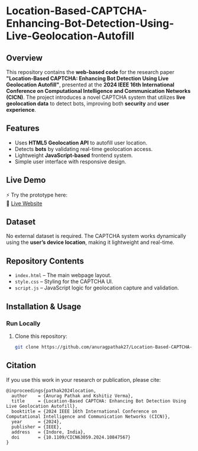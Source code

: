 # Location-Based-CAPTCHA-Enhancing-Bot-Detection-Using-Live-Geolocation-Autofill

## Overview
This repository contains the **web-based code** for the research paper **"Location-Based CAPTCHA: Enhancing Bot Detection Using Live Geolocation Autofill"**, presented at the **2024 IEEE 16th International Conference on Computational Intelligence and Communication Networks (CICN)**. The project introduces a novel CAPTCHA system that utilizes **live geolocation data** to detect bots, improving both **security** and **user experience**.

## Features
- Uses **HTML5 Geolocation API** to autofill user location.
- Detects **bots** by validating real-time geolocation access.
- Lightweight **JavaScript-based** frontend system.
- Simple user interface with responsive design.

## Live Demo
⚡ Try the prototype here:  
🔗 [Live Website](https://location-based-captcha.netlify.app/)

## Dataset
No external dataset is required. The CAPTCHA system works dynamically using the **user’s device location**, making it lightweight and real-time.

## Repository Contents
- `index.html` – The main webpage layout.
- `style.css` – Styling for the CAPTCHA UI.
- `script.js` – JavaScript logic for geolocation capture and validation.

## Installation & Usage

### Run Locally
1. Clone this repository:
   ```bash
   git clone https://github.com/anuragpathak27/Location-Based-CAPTCHA-Enhancing-Bot-Detection-Using-Live-Geolocation-Autofill.git

## Citation
If you use this work in your research or publication, please cite:

    @inproceedings{pathak2024location,
      author    = {Anurag Pathak and Kshitiz Verma},
      title     = {Location-Based CAPTCHA: Enhancing Bot Detection Using Live Geolocation Autofill},
      booktitle = {2024 IEEE 16th International Conference on Computational Intelligence and Communication Networks (CICN)},
      year      = {2024},
      publisher = {IEEE},
      address   = {Indore, India},
      doi       = {10.1109/CICN63059.2024.10847567}
    }

